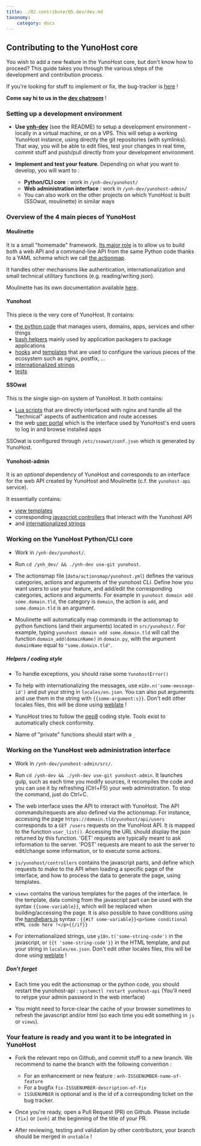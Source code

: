 ```yaml
---
title: ./02.contribute/05.dev/dev.md
taxonomy:
    category: docs
---
```

## Contributing to the YunoHost core

You wish to add a new feature in the YunoHost core, but don't know how to
proceed? This guide takes you through the various steps of the development and
contribution process. 

If you're looking for stuff to implement or fix, the bug-tracker is 
[here](https://github.com/YunoHost/issues/issues) !

**Come say hi to us in the [dev chatroom](/chat_rooms)** !

### Setting up a development environment

- **Use [ynh-dev](https://github.com/YunoHost/ynh-dev)** (see the README) to
  setup a development environment - locally in a virtual machine, or on a VPS.
  This will setup a working YunoHost instance, using directly the git repositories
  (with symlinks). That way, you will be able to edit files, test your changes in real
  time, commit stuff and push/pull directly from your development environment.

- **Implement and test your feature**. Depending on what you want to develop, you
  will want to :
   - **Python/CLI core** : work in `/ynh-dev/yunohost/`
   - **Web administration interface** : work in `/ynh-dev/yunohost-admin/`
   - You can also work on the other projects on which YunoHost is built 
     (SSOwat, moulinette) in similar ways

### Overview of the 4 main pieces of YunoHost

#### Moulinette

It is a small "homemade" framework. [Its major role](https://moulinette.readthedocs.io/en/latest/actionsmap.html) 
is to allow us to build both a web API and a command-line API from the same 
Python code thanks to a YAML schema  which we call 
[the actionmap](https://github.com/YunoHost/yunohost/blob/stretch-unstable/data/actionsmap/yunohost.yml).

It handles other mechanisms like authentication, internationalization and
small technical utilitary functions (e.g. reading/writing json).

Moulinette has its own documentation available [here](https://moulinette.readthedocs.io/en/latest/).

#### Yunohost

This piece is the very core of YunoHost. It contains:
- [the python code](https://github.com/YunoHost/yunohost/tree/stretch-unstable/src/yunohost) that manages users, domains, apps, services and other things
- [bash helpers](https://github.com/YunoHost/yunohost/tree/stretch-unstable/data/helpers.d) mainly used by application packagers to package applications
- [hooks](https://github.com/YunoHost/yunohost/tree/stretch-unstable/data/hooks) and [templates](https://github.com/YunoHost/yunohost/tree/stretch-unstable/data/templates) that are used to configure the various pieces of the ecosystem such as nginx, postfix, ...
- [internationalized strings](https://github.com/YunoHost/yunohost/tree/stretch-unstable/locales)
- [tests](https://github.com/YunoHost/yunohost/tree/stretch-unstable/src/yunohost/tests)

#### SSOwat

This is the single sign-on system of YunoHost. It both contains:
- [Lua scripts](https://github.com/YunoHost/ssowat) that are directly interfaced with nginx and handle all the "technical" aspects of authentication and route accesses
- the web [user portal](https://github.com/YunoHost/SSOwat/tree/stretch-unstable/portal) which is the interface used by YunoHost's end users to log in and browse installed apps

SSOwat is configured through `/etc/ssowat/conf.json` which is generated by YunoHost.

#### Yunohost-admin

It is an *optional* dependency of YunoHost and corresponds to an interface for the web API created by YunoHost and Moulinette (c.f. the `yunohost-api` service).

It essentially contains:
- [view templates](https://github.com/YunoHost/yunohost-admin/tree/stretch-unstable/src/views)
- corresponding [javascript controllers](https://github.com/YunoHost/yunohost-admin/tree/stretch-unstable/src/js/yunohost/controllers) that interact with the Yunohost API
- and [internationalized strings](https://github.com/YunoHost/yunohost-admin/tree/stretch-unstable/src/locales)

### Working on the YunoHost Python/CLI core

- Work in `/ynh-dev/yunohost/`.

- Run `cd /ynh_dev/ && ./ynh-dev use-git yunohost`.

- The actionsmap file (`data/actionsmap/yunohost.yml`) defines the various
  categories, actions and arguments of the yunohost CLI. Define how you want
  users to use your feature, and add/edit the corresponding categories, actions
  and arguments. For example in `yunohost domain add some.domain.tld`, the
  category is `domain`, the action is `add`, and `some.domain.tld` is an
  argument.

- Moulinette will automatically map commands in the actionsmap to python
  functions (and their arguments) located in `src/yunohost/`. For example, typing
  `yunohost domain add some.domain.tld` will call the function
  `domain_add(domainName)` in `domain.py`, with the argument `domainName` equal
  to `"some.domain.tld"`.

##### Helpers / coding style

- To handle exceptions, you should raise some `YunohostError()`

- To help with internationalizing the messages, use `m18n.n('some-message-id')`
  and put your string in `locales/en.json`. You can also put arguments and use
  them in the string with `{{some-argument:s}}`. Don't edit other locales files,
  this will be done using [weblate](https://translate.yunohost.org/) !

- YunoHost tries to follow the [pep8](http://pep8.org/) coding style. Tools
  exist to automatically check conformity.

- Name of "private" functions should start with a `_`

### Working on the YunoHost web administration interface

- Work in `/ynh-dev/yunohost-admin/src/`.

- Run `cd /ynh-dev && ./ynh-dev use-git yunohost-admin`. It launches gulp, such as each 
  time you modify sources, it recompiles the code and you can use it by 
  refreshing (Ctrl+F5) your web administration. To stop the command, just do Ctrl+C.

- The web interface uses the API to interact with YunoHost. The API
  commands/requests are also defined via the actionsmap. For instance, accessing
  the page ```https://domain.tld/yunohost/api/users``` corresponds to a `GET
  /users` requests on the YunoHost API. It is mapped to the function
  `user_list()`. Accessing the URL should display the json returned by this
  function. 'GET' requests are typically meant to ask information to the server.
  'POST' requests are meant to ask the server to edit/change some information,
  or to execute some actions.

- `js/yunohost/controllers` contains the javascript parts,
  and define which requests to make to the API when loading a specific page of
  the interface, and how to process the data to generate the page, using
  templates.

- `views` contains the various templates for the pages of the interface. In the
  template, data coming from the javascript part can be used with the syntax
  `{{some-variable}}`, which will be replaced when building/accessing the page.
  It is also possible to have conditions using the
  [handlebars.js](http://handlebarsjs.com) syntax : ```{{#if
  some-variable}}<p>Some conditional HTML code here !</p>{{/if}}```

- For internationalized strings, use `y18n.t('some-string-code')` in the
  javascript, or `{{t 'some-string-code'}}` in the HTML template, and put your
  string in `locales/en.json`. Don't edit other locales files,
  this will be done using [weblate](https://translate.yunohost.org/) !

##### Don't forget

- Each time you edit the actionsmap or the python code, you should restart the yunohost-api :
  ```systemctl restart yunohost-api```
  (You'll need to retype your admin password in the web interface)

- You might need to force-clear the cache of your browser sometimes to refresh 
  the javascript and/or html (so each time you edit something in `js` or `views`).


### Your feature is ready and you want it to be integrated in YunoHost

- Fork the relevant repo on Github, and commit stuff to a new branch. We recommend
  to name the branch with the following convention :
  - For an enhancement or new feature : `enh-ISSUENUMBER-name-of-feature`
  - For a bugfix `fix-ISSUENUMBER-description-of-fix`
  - `ISSUENUMBER` is optional and is the id of a corresponding ticket on the bug tracker.

- Once you're ready, open a Pull Request (PR) on Github. Please include `[fix]` or 
  `[enh]` at the beginning of the title of your PR.

- After reviewing, testing and validation by other contributors, your branch
should be merged in `unstable` !
